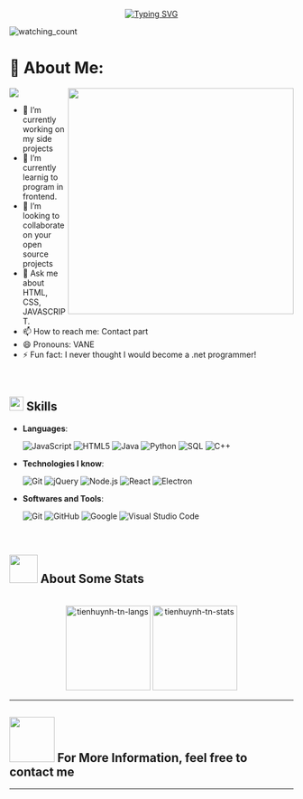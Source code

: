 <p align="center">
<a href="https://git.io/typing-svg"><img src="https://readme-typing-svg.demolab.com?font=Georgia&weight=800&pause=1000&size=33&color=042D5E&width=370&height=100&lines=Hi+%2C+I'm+Vanesa+%F0%9F%91%8B" alt="Typing SVG" /></a>
</p>
<p align="left"> 
<img src="https://komarev.com/ghpvc/?username=Vanesa&color=brightgreen" alt="watching_count" />
 </p>
	
# 💫 About Me:

<picture> <img align="right" src="https://mir-s3-cdn-cf.behance.net/project_modules/disp/601014116770475.6068beff4640a.gif" width = 400px></picture>
 <p align="left">
  <img src="https://img.shields.io/badge/Frontend Developer-dodgerblue" />
  
</p>

- 🔭 I’m currently working on my side projects
- 🌱 I’m currently learnig to program in frontend.
- 👯 I’m looking to collaborate on your open source projects
- 💬 Ask me about HTML, CSS, JAVASCRIPT.
- 📫 How to reach me: Contact part
- 😄 Pronouns: VANE
- ⚡ Fun fact: I never thought I would become a .net programmer!

<br>

## <img src="https://media2.giphy.com/media/QssGEmpkyEOhBCb7e1/giphy.gif?cid=ecf05e47a0n3gi1bfqntqmob8g9aid1oyj2wr3ds3mg700bl&rid=giphy.gif" width ="25"><b> Skills</b>

<p align="center">

- **Languages**:
    
   ![JavaScript](https://img.shields.io/badge/-JavaScript-000000?style=flat&logo=javascript)
   ![HTML5](https://img.shields.io/badge/-HTML5-000000?style=flat&logo=HTML5)
   ![Java](https://img.shields.io/badge/-Java-000000?style=flat&logo=Java&logoColor=007396)
   ![Python](https://img.shields.io/badge/-Python-000000?style=flat&logo=python)
   ![SQL](https://img.shields.io/badge/-SQL-000000?style=flat&logo=MySQL)
   ![C++](https://img.shields.io/badge/-C++-000000?style=flat&logo=C%2B%2B&logoColor=00599C)

- **Technologies I know**:

   ![Git](https://img.shields.io/badge/-Git-000000?style=flat&logo=git&logoColor=F05032)
   ![jQuery](https://img.shields.io/badge/-jQuery-000000?style=flat&logo=jQuery&logoColor=0769AD)
   ![Node.js](https://img.shields.io/badge/-Node.js-000000?style=flat&logo=node.js&logoColor=339933)
   ![React](https://img.shields.io/badge/-React-000000?style=flat&logo=React&logoColor=61DAFB)
   ![Electron](https://img.shields.io/badge/-Electron-000000?style=flat&logo=Electron&logoColor=FFFFFF)
  


 - **Softwares and Tools**:

    ![Git](https://img.shields.io/badge/git-%23F05033.svg?style=for-the-badge&logo=git&logoColor=white)
    ![GitHub](https://img.shields.io/badge/github-%23121011.svg?style=for-the-badge&logo=github&logoColor=white)
    ![Google](https://img.shields.io/badge/google-%234285F4.svg?style=for-the-badge&logo=google&logoColor=white)
    ![Visual Studio Code](https://img.shields.io/badge/Visual%20Studio%20Code-0078d7.svg?style=for-the-badge&logo=visual-studio-code&logoColor=white)
  
    
    



 

<br>
</p>


## <img src="https://media0.giphy.com/media/cNZqrH5IzOG0xrlWks/giphy.gif?cid=ecf05e47map255q427en9uprqc1sb0unjq5k4fnqg5pmhhs4&rid=giphy.gif&ct=s" width="50px"> About Some Stats
<br>

<div align="center">

<div align="center">
<img height="150em" src="https://github-readme-stats.vercel.app/api/top-langs/?username=tienhuynh-tn&layout=compact&show_icon=true&theme=algolia" alt="tienhuynh-tn-langs"/>
<img height="150em" src="https://github-readme-stats.vercel.app/api/?username=tienhuynh-tn&layout=compact&show_icon=true&theme=algolia" alt="tienhuynh-tn-stats"/>
</div>
<div align="center">
  
  
</div>


	
</a>
</div>



-----

## <img src='https://raw.githubusercontent.com/ShahriarShafin/ShahriarShafin/main/Assets/handshake.gif' width="80px"> For More Information, feel free to contact me



	

</div>


------


